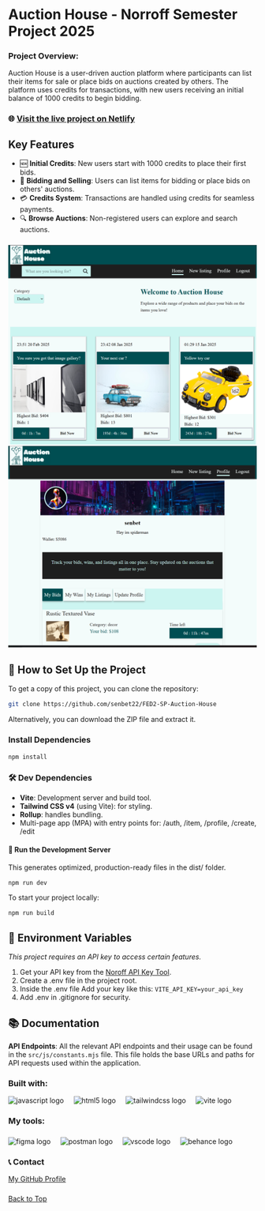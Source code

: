 <a name="readme"></a>

# Auction House - Norroff Semester Project 2025

### Project Overview:

Auction House is a user-driven auction platform where participants can list their items for sale or place bids on auctions created by others. The platform uses credits for transactions, with new users receiving an initial balance of 1000 credits to begin bidding.

### 🌐 <a href="https://ah-senbet.netlify.app/" target="_blank">Visit the live project on Netlify</a>

## Key Features

- 🆕 **Initial Credits**: New users start with 1000 credits to place their first bids.
- 💼 **Bidding and Selling**: Users can list items for bidding or place bids on others' auctions.
- 💳 **Credits System**: Transactions are handled using credits for seamless payments.
- 🔍 **Browse Auctions**: Non-registered users can explore and search auctions.

###

![Auction House Preview](/public/ah-preview2.png)
![Auction House Preview](/public/ah-preview.png)

###

## 📝 How to Set Up the Project

To get a copy of this project, you can clone the repository:

```bash
git clone https://github.com/senbet22/FED2-SP-Auction-House
```

Alternatively, you can download the ZIP file and extract it.

### Install Dependencies

```bash
npm install
```

### 🛠 Dev Dependencies

- **Vite**: Development server and build tool.
- **Tailwind CSS v4** (using Vite): for styling.
- **Rollup**: handles bundling.
- Multi-page app (MPA) with entry points for:
  /auth, /item, /profile, /create, /edit

#### 🏁 Run the Development Server

This generates optimized, production-ready files in the dist/ folder.

```bash
npm run dev
```

To start your project locally:

```bash
npm run build
```

## 🔑 Environment Variables

_This project requires an API key to access certain features._

1. Get your API key from the [Noroff API Key Tool](https://docs.noroff.dev/docs/v2/auth/api-key#api-key-tool).
2. Create a .env file in the project root.
3. Inside the .env file Add your key like this:
   `VITE_API_KEY=your_api_key`
4. Add .env in .gitignore for security.

## 📚 Documentation

**API Endpoints**: All the relevant API endpoints and their usage can be found in the `src/js/constants.mjs` file. This file holds the base URLs and paths for API requests used within the application.

<h3 align="left">Built with:</h3>

<div align="left">
  <img src="https://cdn.jsdelivr.net/gh/devicons/devicon/icons/javascript/javascript-original.svg" height="40" alt="javascript logo"  />
  <img width="12" />
  <img src="https://cdn.jsdelivr.net/gh/devicons/devicon/icons/html5/html5-original.svg" height="40" alt="html5 logo"  />
  <img width="12" />
  <img src="https://cdn.simpleicons.org/tailwindcss/06B6D4" height="40" alt="tailwindcss logo"  />
  <img width="12" />
  <img src="https://skillicons.dev/icons?i=vite" height="40" alt="vite logo"  />
</div>

###

<h3 align="left">My tools:</h3>

###

<div align="left">
  <img src="https://cdn.jsdelivr.net/gh/devicons/devicon/icons/figma/figma-original.svg" height="40" alt="figma logo"  />
  <img width="12" />
  <img src="https://skillicons.dev/icons?i=postman" height="40" alt="postman logo"  />
  <img width="12" />
  <img src="https://cdn.jsdelivr.net/gh/devicons/devicon/icons/vscode/vscode-original.svg" height="40" alt="vscode logo"  />
  <img width="12" />
  <img src="https://cdn.jsdelivr.net/gh/devicons/devicon/icons/behance/behance-original.svg" height="40" alt="behance logo"  />
</div>

###

### 📞 Contact

[My GitHub Profile](https://github.com/senbet22)

###

[Back to Top](#readme)
